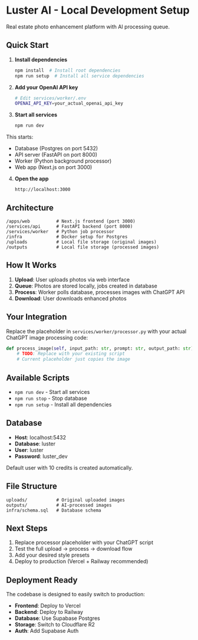 # Luster AI - Local Development Setup

Real estate photo enhancement platform with AI processing queue.

## Quick Start

1. **Install dependencies**
   ```bash
   npm install  # Install root dependencies
   npm run setup  # Install all service dependencies
   ```

2. **Add your OpenAI API key**
   ```bash
   # Edit services/worker/.env
   OPENAI_API_KEY=your_actual_openai_api_key
   ```

3. **Start all services**
   ```bash
   npm run dev
   ```

This starts:
- Database (Postgres on port 5432)
- API server (FastAPI on port 8000) 
- Worker (Python background processor)
- Web app (Next.js on port 3000)

4. **Open the app**
   ```
   http://localhost:3000
   ```

## Architecture

```
/apps/web          # Next.js frontend (port 3000)
/services/api      # FastAPI backend (port 8000)  
/services/worker   # Python job processor
/infra             # Docker setup for Postgres
/uploads           # Local file storage (original images)
/outputs           # Local file storage (processed images)
```

## How It Works

1. **Upload**: User uploads photos via web interface
2. **Queue**: Photos are stored locally, jobs created in database
3. **Process**: Worker polls database, processes images with ChatGPT API
4. **Download**: User downloads enhanced photos

## Your Integration

Replace the placeholder in `services/worker/processor.py` with your actual ChatGPT image processing code:

```python
def process_image(self, input_path: str, prompt: str, output_path: str) -> bool:
    # TODO: Replace with your existing script
    # Current placeholder just copies the image
```

## Available Scripts

- `npm run dev` - Start all services
- `npm run stop` - Stop database
- `npm run setup` - Install all dependencies

## Database

- **Host**: localhost:5432
- **Database**: luster  
- **User**: luster
- **Password**: luster_dev

Default user with 10 credits is created automatically.

## File Structure

```
uploads/           # Original uploaded images
outputs/           # AI-processed images  
infra/schema.sql   # Database schema
```

## Next Steps

1. Replace processor placeholder with your ChatGPT script
2. Test the full upload → process → download flow
3. Add your desired style presets
4. Deploy to production (Vercel + Railway recommended)

## Deployment Ready

The codebase is designed to easily switch to production:
- **Frontend**: Deploy to Vercel
- **Backend**: Deploy to Railway 
- **Database**: Use Supabase Postgres
- **Storage**: Switch to Cloudflare R2
- **Auth**: Add Supabase Auth